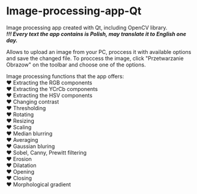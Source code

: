 # Image-processing-app-Qt
Image processing app created with Qt, including OpenCV library.</br>
***!!! Every text the app contains is Polish, may translate it to English one day.***

Allows to upload an image from your PC, proccess it with available options and save the changed file.
To proccess the image, click "Przetwarzanie Obrazow" on the toolbar and choose one of the options.

Image processing functions that the app offers:</br>
♥ Extracting the RGB components</br>
♥ Extracting the YCrCb components</br>
♥ Extracting the HSV components</br>
♥ Changing contrast</br>
♥ Thresholding</br>
♥ Rotating</br>
♥ Resizing</br>
♥ Scaling</br>
♥ Median blurring</br>
♥ Averaging</br>
♥ Gaussian bluring</br>
♥ Sobel, Canny, Prewitt filtering</br>
♥ Erosion</br>
♥ Dilatation</br>
♥ Opening</br>
♥ Closing</br>
♥ Morphological gradient</br>
